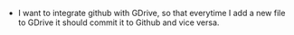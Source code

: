 * I want to integrate github with GDrive, so that everytime I add a new file to GDrive it should commit it to Github and vice versa.
